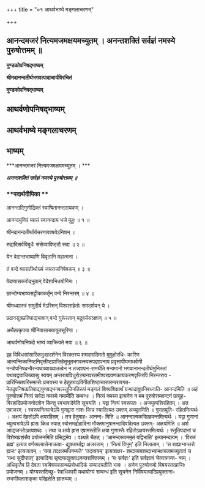 +++
title = "०१ आथर्वभाष्ये मङ्गलाचरणम्"

+++


## आनन्दमजरं नित्यमजमक्षयमच्युतम् । अनन्तशक्तिं सर्वज्ञं नमस्ये पुरुषोत्तमम् ॥

**मुण्डकोपनिषद्भाष्यम्**

**श्रीमदानन्दतीर्थभगवत्पादाचार्यविरचितं**

**मुण्डकोपनिषद्भाष्यम्**

## आथर्वणोपनिषद्भाष्यम्

## आथर्वभाष्ये मङ्गलाचरणम्

## **भाष्यम्**

***आनन्दमजरं नित्यमजमक्षयमच्युतम् । ***

***अनन्तशक्तिं सर्वज्ञं नमस्ये पुरुषोत्तमम् ॥***

### **पदार्थदीपिका **

आनन्दादिगुणोद्रिक्तं स्वाश्रितानन्ददायकम् ।

आनन्दमुनिपं व्यासं स्वानन्दाय भजे मुहुः ॥ १ ॥

श्रीमदानन्दतीर्थार्यचरणावाश्रयेऽनिशम् ।

रुद्रादिसर्वविबुधैः संसेव्याविष्टदौ सदा ॥ २ ॥

येन वेदान्तभाष्याणि विवृतानि महात्मना ।

तं वन्दे व्यासतीर्थाख्यं जयराजनिषेवकम् ॥ ३ ॥

वेदव्यासकरोद्भूतान् वेदेशाभिधयोगिनः ।

छान्दोग्यभाष्यसट्टीकाकर्तृन् वन्दे निरन्तरम् ॥ ४ ॥

श्रीमध्वाास्त्रं समुदीर्य मेऽस्मिन् विश्वासहेतोः समदर्शयन् ये ।

प्रदानसूत्रप्रतिपाद्यभावान् वन्दे गुरूंस्तान् यदुवर्यसञ्ज्ञान् ॥ ५ ॥

अथैतत्कृपया श्रीनिवासाख्यायुतसूरिणा ।

आथर्वणोपनिषदो भाष्यं व्याक्रियते मया ॥ ६ ॥

इह विविधसांसारिकदुःखदर्शनेन विरक्तस्य शमदमादिमतो मुमुक्षोरधि- कारिण आत्यन्तिकानिष्टनिवृत्तीष्टप्राप्तिहेतुभूतभगवत्स्वरूपज्ञापनाय प्रवृत्तापीयमाथर्वणी मन्त्रोपनिषदन्यैरन्यथाव्याख्यातत्वेन न तज्ज्ञापन-समर्थेति मन्यमानो भगवानानन्दतीर्थमुनिस्तां यथावद्व्याचिख्यासुः स्वयम् अन्तरायविधुरोऽप्यनवरतमीश्वरप्रवणकायकरणवृत्तिरपि निरन्तराय - प्रारिप्सितपरिसमाप्तेः प्रचयस्य च हेतुतयाऽविगीतशिष्टाचारपरम्परावगत- मेतदुपनिषत्प्रतिपाद्यगुणवद्भगवत्स्तुतिनतिरूपं मङ्गलं शिष्यशिक्षार्थं ग्रन्थादावुपनिबध्नाति- आनन्दमिति ॥ अहं पुरुषोत्तमं नित्यं सर्वदा नमस्ये नमामीति सम्बन्धः । नित्यं नमस्य इत्यनेन न मम पुरुषोत्तमवन्दनं प्रत्यूह- विरहादिप्रयोजनोदशेन किन्तु स्वभावादेवेति सूचयति । यद्वा नित्यं स्वरूपतः । अजमुत्पत्तिरहितम् । अत एवाजरम् । स्वरूपनित्यत्वेऽपि गुणद्वारा नाशः किन्न स्यादित्यत उक्तम् अच्युतमिति ॥ गुणतयुति- रहितमित्यर्थः । अक्षयं देहतोऽपि क्षयरहितम् । तत्र हेतुमाह- आनन्द- मिति ॥ आनन्दात्मकविग्रहवन्तमित्यर्थः । यद्वा गुणानां च्युत्यभावेऽपि ह्रासः किन्न स्यात् स्वोत्तमद्रोहादिना मौक्तमानुषानन्दादिवदित्यत उक्तम्- अक्षयमिति ॥ अर्श आद्यजन्तोऽक्षयशब्दः । तथा च क्षयो ह्रास एषामस्तीति क्षया गुणास्तैः रहितोऽक्षयस्तमित्यर्थः । स्तुतिपदानां च विशेष्यप्रशंसैव प्रयोजनमिति प्रसिद्धमेव । वक्ष्यते चैतत् । ‘आनन्दरूपममृतं यद्विभाति’ इत्यानन्दत्वम् । ‘विरजं ब्रह्म' इत्यत्र वर्णव्यत्यासेनाजत्वा- द्युक्तार्थाद्वा अजरत्वम् । ‘नित्यं विभुम्' इति नित्यत्वम् । ‘स बाह्याभ्यन्तरो ह्यजः’ इत्यजत्वम् । ‘यया तदक्षरमधिगम्यते' 'तदव्ययम्' इत्यत्राक्षर- शब्दाव्ययशब्दाभ्यामक्षयत्वमच्युतत्वं च ‘यथा सुदीप्तात्' इत्यादिना सृष्ट्याद्युक्ताऽनन्तशक्तित्वम् । ‘यः सर्वज्ञः' इति सर्वज्ञत्वं चेत्यत्रगन्त- व्यम् । अधिकृतैव हि देवता स्वविषयकग्रन्थप्रबोधादिकं सम्पादयतीति भावः । अनेन पुरुषोत्तमो विषयस्तत्प्राप्तिः प्रयोजनम् । योग्यस्तदिच्छु- रेवाधिकारी यथायोग्यं सम्बन्ध इति सूचनेन निर्विषयत्वादिप्रयुक्ताना- रम्भणीयताशङ्का परिहृतेति ज्ञातव्यम् ॥

